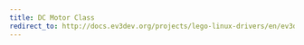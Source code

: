 ```yaml
---
title: DC Motor Class
redirect_to: http://docs.ev3dev.org/projects/lego-linux-drivers/en/ev3dev-jessie/motors.html#dc-motor-subsystem
---
```

